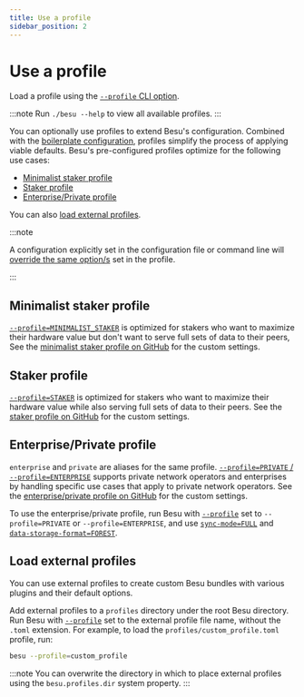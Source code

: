 ```yaml
---
title: Use a profile 
sidebar_position: 2
---
```


# Use a profile 

Load a profile using the [`--profile` CLI option](../../reference/cli/options.md#profile).

:::note
Run `./besu --help` to view all available profiles.
:::

You can optionally use profiles to extend Besu's configuration. Combined with the [boilerplate 
configuration](defaults.md), profiles simplify the process of applying viable defaults. Besu's pre-configured profiles optimize for the following use cases:

- [Minimalist staker profile](#minimalist-staker-profile)
- [Staker profile](#staker-profile)
- [Enterprise/Private profile](#enterpriseprivate-profile)

You can also [load external profiles](#load-external-profiles).

:::note

A configuration explicitly set in the configuration file or command line will 
[override the same option/s](index.md#configuration-order-of-precedence) set in the profile.

:::

## Minimalist staker profile

[`--profile=MINIMALIST_STAKER`](../../reference/cli/options.md#profile) is optimized for stakers who 
want to maximize their hardware value but don't want to serve full sets of data to their peers, See the
[minimalist staker profile on GitHub](https://github.com/hyperledger/besu/blob/main/config/src/main/resources/profiles/minimalist-staker.toml)
for the custom settings.

## Staker profile

[`--profile=STAKER`](../../reference/cli/options.md#profile) is optimized for stakers who want to 
maximize their hardware value while also serving full sets of data to their peers. See the
[staker profile on GitHub](https://github.com/hyperledger/besu/blob/main/config/src/main/resources/profiles/staker.toml)
for the custom settings.

## Enterprise/Private profile

`enterprise` and `private` are aliases for the same profile. [`--profile=PRIVATE` / `--profile=ENTERPRISE`](../../reference/cli/options.md#profile) 
supports private network operators and enterprises by handling specific use cases that apply to 
private network operators. See the [enterprise/private profile on 
GitHub](https://github.com/hyperledger/besu/blob/main/config/src/main/resources/profiles/enterprise-private.toml)
for the custom settings.


To use the enterprise/private profile, run Besu with
[`--profile`](../../reference/cli/options.md#profile) set to `--profile=PRIVATE` or `--profile=ENTERPRISE`, 
and use [`sync-mode=FULL`](../../reference/cli/options.md#sync-mode) 
and [`data-storage-format=FOREST`](../../reference/cli/options.md#data-storage-format).

## Load external profiles

You can use external profiles to create custom Besu bundles with various plugins and their default options.

Add external profiles to a `profiles` directory under the root Besu directory.
Run Besu with [`--profile`](../../reference/cli/options.md#profile) set to the external profile
file name, without the `.toml` extension.
For example, to load the `profiles/custom_profile.toml` profile, run:

```bash
besu --profile=custom_profile
```

:::note
You can overwrite the directory in which to place external profiles using the `besu.profiles.dir`
system property.
:::

